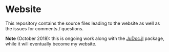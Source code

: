 # Website

This repository contains the source files leading to the website as well as the issues for comments / questions.

**Note** (October 2018): this is ongoing work along with the [JuDoc.jl](https://github.com/tlienart/JuDoc.jl) package, while it will eventually become my website.
